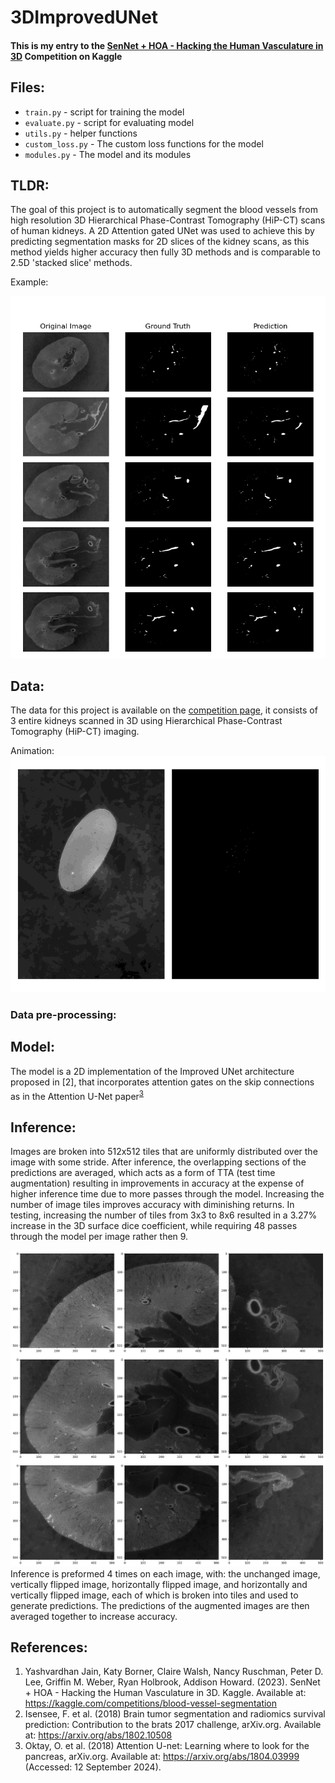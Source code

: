 # 3DImprovedUNet
#### This is my entry to the [SenNet + HOA - Hacking the Human Vasculature in 3D](https://www.kaggle.com/competitions/blood-vessel-segmentation) Competition on Kaggle

## Files:
* `train.py` - script for training the model
* `evaluate.py` - script for evaluating model
* `utils.py` - helper functions
* `custom_loss.py` - The custom loss functions for the model
* `modules.py` - The model and its modules 


## TLDR:
The goal of this project is to automatically segment the blood vessels from high resolution 3D Hierarchical Phase-Contrast Tomography (HiP-CT) scans of human kidneys. A 2D Attention gated UNet was used to achieve this by predicting segmentation masks for 2D slices of the kidney scans, as this method yields higher accuracy then fully 3D methods and is comparable to 2.5D 'stacked slice' methods.

Example:

<!-- ![figure 1: example output](_readme_ims/tiled_example1.png) \\ -->

![figure 2: randomized examples from validation set](_readme_ims/randomized_val_examples2.png)

## Data:
The data for this project is available on the [competition page](https://www.kaggle.com/competitions/blood-vessel-segmentation/data), it consists of 3 entire kidneys scanned in 3D using Hierarchical Phase-Contrast Tomography (HiP-CT) imaging. 

Animation:
![figure 2: animation of kidney data](_readme_ims/animation.gif)

### Data pre-processing:



## Model:
The model is a 2D implementation of the Improved UNet architecture proposed in [2], that incorporates attention gates on the skip connections as in the Attention U-Net paper<sup>[3](#ref3)<sup>

## Inference:
Images are broken into 512x512 tiles that are uniformly distributed over the image with some stride. After inference, the overlapping sections of the predictions are averaged, which acts as a form of TTA (test time augmentation) resulting in improvements in accuracy at the expense of higher inference time due to more passes through the model. Increasing the number of image tiles improves accuracy with diminishing returns. In testing, increasing the number of tiles from 3x3 to 8x6 resulted in a 3.27% increase in the 3D surface dice coefficient, while requiring 48 passes through the model per image rather then 9.

![figure 3: example of tiling](_readme_ims/tiling_example.png)
Inference is preformed 4 times on each image, with: the unchanged image, vertically flipped image, horizontally flipped image, and horizontally and vertically flipped image, each of which is broken into tiles and used to generate predictions. The predictions of the augmented images are then averaged together to increase accuracy.

## References:
1. Yashvardhan Jain, Katy Borner, Claire Walsh, Nancy Ruschman, Peter D. Lee, Griffin M. Weber, Ryan Holbrook, Addison Howard. (2023). SenNet + HOA - Hacking the Human Vasculature in 3D. Kaggle. Available at: https://kaggle.com/competitions/blood-vessel-segmentation
2. Isensee, F. et al. (2018) Brain tumor segmentation and radiomics survival prediction: Contribution to the brats 2017 challenge, arXiv.org. Available at: https://arxiv.org/abs/1802.10508
3. Oktay, O. et al. (2018) Attention U-net: Learning where to look for the pancreas, arXiv.org. Available at: https://arxiv.org/abs/1804.03999 (Accessed: 12 September 2024). 